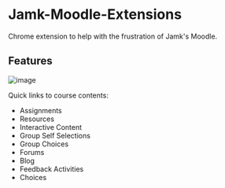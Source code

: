 # Jamk-Moodle-Extensions
Chrome extension to help with the frustration of Jamk's Moodle.

## Features
![image](https://github.com/jaakop/Jamk-Moodle-Extensions/assets/10682098/12a52fb3-a1c4-4840-9b53-b3e237cb5820)

Quick links to course contents:
- Assignments
- Resources
- Interactive Content
- Group Self Selections
- Group Choices
- Forums
- Blog
- Feedback Activities
- Choices
